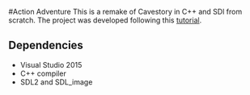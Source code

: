 #Action Adventure
This is a remake of Cavestory in C++ and SDl from scratch.
The project was developed following this [tutorial](https://www.youtube.com/playlist?list=PLNOBk_id22bw6LXhrGfhVwqQIa-M2MsLa).

## Dependencies
* Visual Studio 2015
* C++ compiler
* SDL2 and SDL_image

